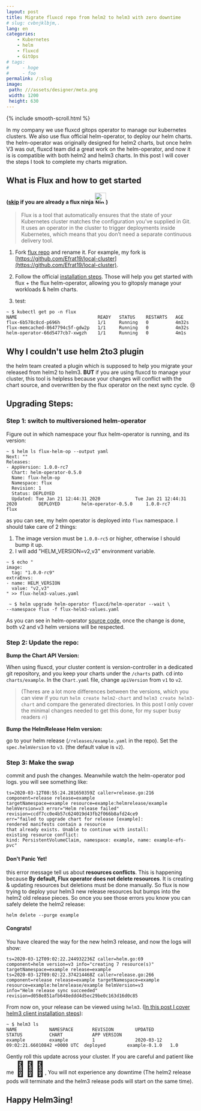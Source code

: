 ```yaml
---
layout: post
title: Migrate fluxcd repo from helm2 to helm3 with zero downtime
# slug: cvbnjklbjm,.
lang: en
categories:
    - Kubernetes
    - helm
    - fluxcd
    - GitOps
# tags:
#     - hoge
#     - foo
permalink: /:slug 
image:
 path: ///assets/designer/meta.png
 width: 1200
 height: 630
---
```

{% include smooth-scroll.html %}

In my company we use fluxcd gitops operator to manage our kubernetes clusters. We also use flux official helm-operator, to deploy our helm charts. the helm-operator was originally designed for helm2 charts, but once helm V3 was out, fluxcd team did a great work on the helm-operator, and now it is is compatible with both helm2 and helm3 charts. In this post I will cover the steps I took to complete my charts migration.

## What is Flux and how to get started

#### (<a href="#move">skip</a> if you are already a flux ninja <img src="https://emojipedia-us.s3.dualstack.us-west-1.amazonaws.com/thumbs/120/emojipedia/240/ninja_1f977.png" srcset="https://emojipedia-us.s3.dualstack.us-west-1.amazonaws.com/thumbs/240/emojipedia/240/ninja_1f977.png 2x" alt="Ninja on Emojipedia 13.0" width="30" height="30">)

> Flux is a tool that automatically ensures that the state of your Kubernetes cluster matches the configuration you’ve supplied in Git. It uses an operator in the cluster to trigger deployments inside Kubernetes, which means that you don’t need a separate continuous delivery tool.

1. Fork [flux repo](https://github.com/fluxcd/flux-get-started) and rename it. 
For example, my fork is [https://github.com/Efrat19/local-cluster](https://github.com/Efrat19/local-cluster).

2. Follow the official [installation steps](https://github.com/fluxcd/helm-operator-get-started). Those will help you get started with flux + the flux helm-operator, allowing you to gitopsly manage your workloads & helm charts.

1. test:
```console
~ $ kubectl get po -n flux
NAME                              READY   STATUS    RESTARTS   AGE
flux-6b578c8cd-p696h              1/1     Running   0          4m32s
flux-memcached-8647794c5f-gdw2p   1/1     Running   0          4m32s
helm-operator-66d5477cb7-xwgzh    1/1     Running   0          4m1s
```

## Why I couldn't use helm 2to3 plugin

the helm team created a plugin which is supposed to help you migrate your released from helm2 to helm3. **BUT** if you are using fluxcd to manage your cluster, this tool is helpless because your changes will conflict with the chart source, and overwritten by the flux operator on the next sync cycle. :cry:

## <a id="move">Upgrading Steps:</a>

### Step 1: switch to multiversioned helm-operator

Figure out in which namespace your flux helm-operator is running, and its version:
```console
~ $ helm ls flux-helm-op --output yaml
Next: ""
Releases:
- AppVersion: 1.0.0-rc7
  Chart: helm-operator-0.5.0
  Name: flux-helm-op
  Namespace: flux
  Revision: 1
  Status: DEPLOYED
  Updated: Tue Jan 21 12:44:31 2020             Tue Jan 21 12:44:31 2020        DEPLOYED        helm-operator-0.5.0     1.0.0-rc7       flux            
```

as you can see, my helm operator is deployed into `flux` namespace. I should take care of 2 things:
1. The image version must be `1.0.0-rc5` or higher, otherwise I should bump it up.
2. I will add "HELM_VERSION=v2,v3" environment variable. 

```console
~ $ echo "
image:
  tag: "1.0.0-rc9"
extraEnvs: 
- name: HELM_VERSION
  value: "v2,v3"
" >> flux-helm3-values.yaml
```
```console
 ~ $ helm upgrade helm-operator fluxcd/helm-operator --wait \
--namespace flux -f flux-helm3-values.yaml
```

As you can see in helm-operator [source code](https://github.com/fluxcd/helm-operator/blob/9951e409d5f8e14eee0139194b85290f42939247/cmd/helm-operator/main.go#L213-L234), once the change is done, both v2 and v3 helm versions will be respected.


### Step 2: Update the repo: 

**Bump the Chart API Version:**

When using fluxcd, your cluster content is version-controller in a dedicated git repository, and you keep your charts under the  `/charts` path. cd into `charts/example`. In the `Chart.yaml` file, change `apiVersion` from `v1` to `v2`.

> (Theres are a lot more differences between the versions, which you can view if you run `helm create helm2-chart` and `helm3 create helm3-chart` and compare the generated directories. In this post I only cover the minimal changes needed to get this done, for my super busy readers :fire:) 

**Bump the HelmRelease Helm version:**

go to your helm release (`/releases/example.yaml` in the repo). Set the `spec.helmVersion` to `v3`. (the default value is `v2`).

### Step 3: Make the swap

commit and push the changes. Meanwhile watch the helm-operator pod logs. you will see something like:

```console
ts=2020-03-12T08:55:24.281650359Z caller=release.go:216
component=release release=example
targetNamespace=example resource=example:helmrelease/example
helmVersion=v3 error="Helm release failed"
revision=ccdf7cc0e4b57c624019d43fb2f066b8afd24ce9
err="failed to upgrade chart for release [example]:
rendered manifests contain a resource
that already exists. Unable to continue with install:
existing resource conflict:
kind: PersistentVolumeClaim, namespace: example, name: example-efs-pvc"
```
#### Don't Panic Yet!
this error message tell us about **resources conflicts**. This is happening because **By default, Flux operator does not delete resources**. It is creating & updating resources but deletions must be done manually. So flux is now trying to deploy your helm3 new release resources but bumps into the helm2 old release pieces. So once you see those errors you know you can safely delete the helm2 release:

```console
helm delete --purge example
```

#### Congrats!
You have cleared the way for the new helm3 release, and now the logs will show:
```conosle
ts=2020-03-12T09:02:22.244932236Z caller=helm.go:69
component=helm version=v3 info="creating 7 resource(s)"
targetNamespace=example release=example
ts=2020-03-12T09:02:22.374214468Z caller=release.go:266
component=release release=example targetNamespace=example
resource=example:helmrelease/example helmVersion=v3
info="Helm release sync succeeded" revision=d058e851afb648eddd4d5ec29be0c163d16d0c85
```

From now on, your release can be viewed using `helm3`. ([In this post I cover helm3 client installation steps](/blog/kubernetes/helm/2020/03/11/the-server-was-unable-to-return-a-response-in-the-time-allotted,-but-may-still-be-processing-the-request-(get-configmaps)-OR-Why-Its-Time-to-Move-to-Helm3.html)):

```console
~ $ helm3 ls
NAME            NAMESPACE       REVISION        UPDATED                                 STATUS          CHART           APP VERSION
example         example         1               2020-03-12 09:02:21.66010842 +0000 UTC  deployed        example-0.1.0   1.0        
```

Gently roll this update across your cluster. If you are careful and patient like me <span style='font-size:40px;'>&#129496;&#127995;&#8205;&#9792;&#65039;</span>, You will not experience any downtime (The helm2 release pods will terminate and the helm3 release pods will start on the same time).

## Happy Helm3ing!
